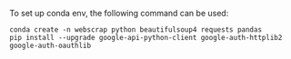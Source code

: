 To set up conda env, the following command can be used:
```
conda create -n webscrap python beautifulsoup4 requests pandas
pip install --upgrade google-api-python-client google-auth-httplib2 google-auth-oauthlib
```